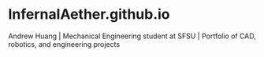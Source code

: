# InfernalAether.github.io
Andrew Huang | Mechanical Engineering student at SFSU | Portfolio of CAD, robotics, and engineering projects
